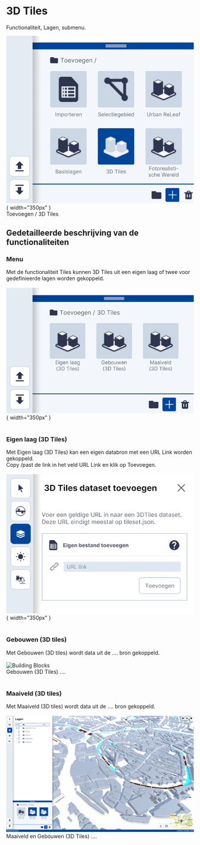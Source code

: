 # 3D Tiles

Functionaliteit, Lagen, submenu.  
  
![Building Blocks](../onboarding/imgs/lagen.toevoegen.menu.3d.tiles.png){ width="350px" }  
Toevoegen / 3D Tiles

## Gedetailleerde beschrijving van de functionaliteiten


### **Menu**  
Met de functionaliteit Tiles kunnen 3D Tiles uit een eigen laag of twee voor gedefinieerde lagen worden gekoppeld.  
<br>
![Building Blocks](../onboarding/imgs/lagen.toevoegen.3d.tiles.menu.png){ width="350px" }  
<br>
### **Eigen laag (3D Tiles)** 
Met Eigen laag (3D Tiles) kan een eigen databron met een URL Link worden gekoppeld.  
Copy /past de link in het veld URL Link en klik op Toevoegen.  
<br>
![Building Blocks](../onboarding/imgs/lagen.toevoegen.3d.tiles.custom.png){ width="350px" }  
<br>
### **Gebouwen (3D tiles)** 
Met Gebouwen (3D tiles) wordt data uit de .... bron gekoppeld.  
<br>
![Building Blocks](../onboarding/imgs/lagen.toevoegen.3d.tiles.gebouwen.png)  
Gebouwen (3D Tiles) ....  
<br>
### **Maaiveld (3D tiles)** 
Met Maaiveld (3D tiles) wordt data uit de .... bron gekoppeld.  
<br>
![Building Blocks](../onboarding/imgs/lagen.toevoegen.3d.tiles.maaiveld.png)  
Maaiveld en Gebouwen (3D Tiles) ....  
<br>